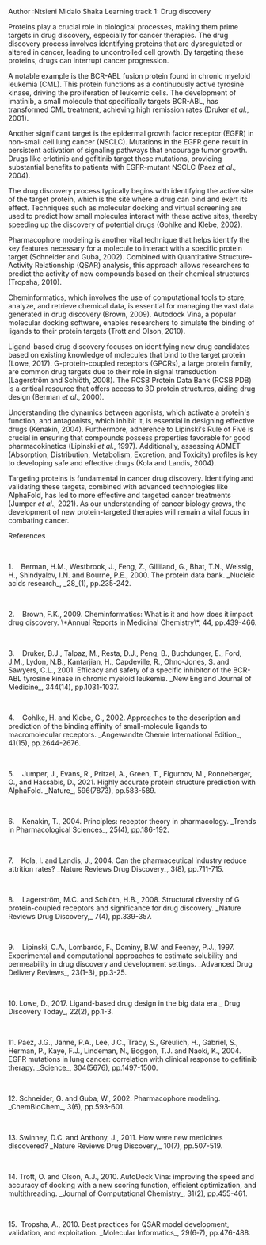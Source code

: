 Author :Ntsieni Midalo Shaka
Learning track 1: Drug discovery

Proteins play a crucial role in biological processes, making them prime targets in drug discovery, especially for cancer therapies. The drug discovery process involves identifying proteins that are dysregulated or altered in cancer, leading to uncontrolled cell growth. By targeting these proteins, drugs can interrupt cancer progression.

A notable example is the BCR-ABL fusion protein found in chronic myeloid leukemia (CML). This protein functions as a continuously active tyrosine kinase, driving the proliferation of leukemic cells. The development of imatinib, a small molecule that specifically targets BCR-ABL, has transformed CML treatment, achieving high remission rates (Druker _et al_., 2001).

Another significant target is the epidermal growth factor receptor (EGFR) in non-small cell lung cancer (NSCLC). Mutations in the EGFR gene result in persistent activation of signaling pathways that encourage tumor growth. Drugs like erlotinib and gefitinib target these mutations, providing substantial benefits to patients with EGFR-mutant NSCLC (Paez _et al_., 2004).

The drug discovery process typically begins with identifying the active site of the target protein, which is the site where a drug can bind and exert its effect. Techniques such as molecular docking and virtual screening are used to predict how small molecules interact with these active sites, thereby speeding up the discovery of potential drugs (Gohlke and Klebe, 2002).

Pharmacophore modeling is another vital technique that helps identify the key features necessary for a molecule to interact with a specific protein target (Schneider and Guba, 2002). Combined with Quantitative Structure-Activity Relationship (QSAR) analysis, this approach allows researchers to predict the activity of new compounds based on their chemical structures (Tropsha, 2010).

Cheminformatics, which involves the use of computational tools to store, analyze, and retrieve chemical data, is essential for managing the vast data generated in drug discovery (Brown, 2009). Autodock Vina, a popular molecular docking software, enables researchers to simulate the binding of ligands to their protein targets (Trott and Olson, 2010).

Ligand-based drug discovery focuses on identifying new drug candidates based on existing knowledge of molecules that bind to the target protein (Lowe, 2017). G-protein-coupled receptors (GPCRs), a large protein family, are common drug targets due to their role in signal transduction (Lagerström and Schiöth, 2008). The RCSB Protein Data Bank (RCSB PDB) is a critical resource that offers access to 3D protein structures, aiding drug design (Berman _et al_., 2000).

Understanding the dynamics between agonists, which activate a protein's function, and antagonists, which inhibit it, is essential in designing effective drugs (Kenakin, 2004). Furthermore, adherence to Lipinski's Rule of Five is crucial in ensuring that compounds possess properties favorable for good pharmacokinetics (Lipinski _et al_., 1997). Additionally, assessing ADMET (Absorption, Distribution, Metabolism, Excretion, and Toxicity) profiles is key to developing safe and effective drugs (Kola and Landis, 2004).

Targeting proteins is fundamental in cancer drug discovery. Identifying and validating these targets, combined with advanced technologies like AlphaFold, has led to more effective and targeted cancer treatments (Jumper _et al_., 2021). As our understanding of cancer biology grows, the development of new protein-targeted therapies will remain a vital focus in combating cancer.

References

 

<!--[if !supportLists]-->1.    <!--[endif]-->Berman, H.M., Westbrook, J., Feng, Z., Gilliland, G., Bhat, T.N., Weissig, H., Shindyalov, I.N. and Bourne, P.E., 2000. The protein data bank. _Nucleic acids research_, _28_(1), pp.235-242.

 

<!--[if !supportLists]-->2.    <!--[endif]-->Brown, F.K., 2009. Cheminformatics: What is it and how does it impact drug discovery. \*Annual Reports in Medicinal Chemistry\*, 44, pp.439-466.

 

<!--[if !supportLists]-->3.    <!--[endif]-->Druker, B.J., Talpaz, M., Resta, D.J., Peng, B., Buchdunger, E., Ford, J.M., Lydon, N.B., Kantarjian, H., Capdeville, R., Ohno-Jones, S. and Sawyers, C.L., 2001. Efficacy and safety of a specific inhibitor of the BCR-ABL tyrosine kinase in chronic myeloid leukemia. _New England Journal of Medicine_, 344(14), pp.1031-1037.

 

<!--[if !supportLists]-->4.    <!--[endif]-->Gohlke, H. and Klebe, G., 2002. Approaches to the description and prediction of the binding affinity of small-molecule ligands to macromolecular receptors. _Angewandte Chemie International Edition_, 41(15), pp.2644-2676.

 

<!--[if !supportLists]-->5.    <!--[endif]-->Jumper, J., Evans, R., Pritzel, A., Green, T., Figurnov, M., Ronneberger, O., and Hassabis, D., 2021. Highly accurate protein structure prediction with AlphaFold. _Nature_, 596(7873), pp.583-589.

 

<!--[if !supportLists]-->6.    <!--[endif]-->Kenakin, T., 2004. Principles: receptor theory in pharmacology. _Trends in Pharmacological Sciences_, 25(4), pp.186-192.

 

<!--[if !supportLists]-->7.    <!--[endif]-->Kola, I. and Landis, J., 2004. Can the pharmaceutical industry reduce attrition rates? _Nature Reviews Drug Discovery_, 3(8), pp.711-715.

 

<!--[if !supportLists]-->8.    <!--[endif]-->Lagerström, M.C. and Schiöth, H.B., 2008. Structural diversity of G protein-coupled receptors and significance for drug discovery. _Nature Reviews Drug Discovery,_ 7(4), pp.339-357.

 

<!--[if !supportLists]-->9.    <!--[endif]-->Lipinski, C.A., Lombardo, F., Dominy, B.W. and Feeney, P.J., 1997. Experimental and computational approaches to estimate solubility and permeability in drug discovery and development settings. _Advanced Drug Delivery Reviews_, 23(1-3), pp.3-25.

 

<!--[if !supportLists]-->10. <!--[endif]-->Lowe, D., 2017. Ligand-based drug design in the big data era._ Drug Discovery Today_, 22(2), pp.1-3.

 

<!--[if !supportLists]-->11. <!--[endif]-->Paez, J.G., Jänne, P.A., Lee, J.C., Tracy, S., Greulich, H., Gabriel, S., Herman, P., Kaye, F.J., Lindeman, N., Boggon, T.J. and Naoki, K., 2004. EGFR mutations in lung cancer: correlation with clinical response to gefitinib therapy. _Science_, 304(5676), pp.1497-1500.

 

<!--[if !supportLists]-->12. <!--[endif]-->Schneider, G. and Guba, W., 2002. Pharmacophore modeling. _ChemBioChem_, 3(6), pp.593-601.

 

<!--[if !supportLists]-->13. <!--[endif]-->Swinney, D.C. and Anthony, J., 2011. How were new medicines discovered? _Nature Reviews Drug Discovery,_ 10(7), pp.507-519.

 

<!--[if !supportLists]-->14. <!--[endif]-->Trott, O. and Olson, A.J., 2010. AutoDock Vina: improving the speed and accuracy of docking with a new scoring function, efficient optimization, and multithreading. _Journal of Computational Chemistry_, 31(2), pp.455-461.

 

<!--[if !supportLists]-->15. <!--[endif]--> Tropsha, A., 2010. Best practices for QSAR model development, validation, and exploitation. _Molecular Informatics_, 29(6‐7), pp.476-488.

 

 

 

 

 
